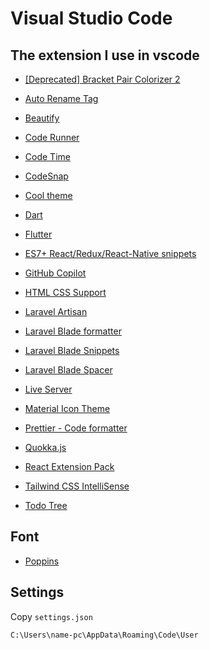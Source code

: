 # Visual Studio Code

## The extension I use in vscode

- [[Deprecated] Bracket Pair Colorizer 2](https://marketplace.visualstudio.com/items?itemName=CoenraadS.bracket-pair-colorizer-2)

- [Auto Rename Tag](https://marketplace.visualstudio.com/items?itemName=formulahendry.auto-rename-tag)

- [Beautify](https://marketplace.visualstudio.com/items?itemName=HookyQR.beautify)

- [Code Runner](https://marketplace.visualstudio.com/items?itemName=formulahendry.code-runner)

- [Code Time](https://marketplace.visualstudio.com/items?itemName=softwaredotcom.swdc-vscode)

- [CodeSnap](https://marketplace.visualstudio.com/items?itemName=adpyke.codesnap)

- [Cool theme](https://marketplace.visualstudio.com/items?itemName=DaniAprilyanto.cool-theme)

- [Dart](https://marketplace.visualstudio.com/items?itemName=Dart-Code.dart-code)

- [Flutter](https://marketplace.visualstudio.com/items?itemName=Dart-Code.flutter)

- [ES7+ React/Redux/React-Native snippets](https://marketplace.visualstudio.com/items?itemName=dsznajder.es7-react-js-snippets)

- [GitHub Copilot](https://marketplace.visualstudio.com/items?itemName=GitHub.copilot)

- [HTML CSS Support](https://marketplace.visualstudio.com/items?itemName=ecmel.vscode-html-css)

- [Laravel Artisan](https://marketplace.visualstudio.com/items?itemName=ryannaddy.laravel-artisan)

- [Laravel Blade formatter](https://marketplace.visualstudio.com/items?itemName=shufo.vscode-blade-formatter)

- [Laravel Blade Snippets](https://marketplace.visualstudio.com/items?itemName=onecentlin.laravel-blade)

- [Laravel Blade Spacer](https://marketplace.visualstudio.com/items?itemName=austenc.laravel-blade-spacer)

- [Live Server](https://marketplace.visualstudio.com/items?itemName=ritwickdey.LiveServer)

- [Material Icon Theme](https://marketplace.visualstudio.com/items?itemName=PKief.material-icon-theme)

- [Prettier - Code formatter](https://marketplace.visualstudio.com/items?itemName=esbenp.prettier-vscode)

- [Quokka.js](https://marketplace.visualstudio.com/items?itemName=WallabyJs.quokka-vscode)

- [React Extension Pack](https://marketplace.visualstudio.com/items?itemName=jawandarajbir.react-vscode-extension-pack)

- [Tailwind CSS IntelliSense](https://marketplace.visualstudio.com/items?itemName=bradlc.vscode-tailwindcss)

- [Todo Tree](https://marketplace.visualstudio.com/items?itemName=Gruntfuggly.todo-tree)

## Font

- [Poppins](https://github.com/danisec/vscode/tree/main/font)

## Settings

Copy `settings.json`

```
C:\Users\name-pc\AppData\Roaming\Code\User
```
